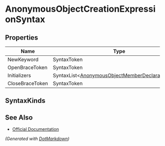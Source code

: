 # AnonymousObjectCreationExpressionSyntax

## Properties

| Name            | Type                                                                                           |
| --------------- | ---------------------------------------------------------------------------------------------- |
| NewKeyword      | SyntaxToken                                                                                    |
| OpenBraceToken  | SyntaxToken                                                                                    |
| Initializers    | SyntaxList\<[AnonymousObjectMemberDeclaratorSyntax](AnonymousObjectMemberDeclaratorSyntax.md)> |
| CloseBraceToken | SyntaxToken                                                                                    |

## SyntaxKinds

## See Also

* [Official Documentation](https://docs.microsoft.com/en-us/dotnet/api/microsoft.codeanalysis.csharp.syntax.anonymousobjectcreationexpressionsyntax)


*\(Generated with [DotMarkdown](http://github.com/JosefPihrt/DotMarkdown)\)*